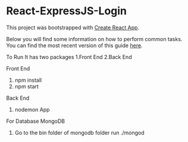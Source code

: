 # React-ExpressJS-Login


This project was bootstrapped with [Create React App](https://github.com/facebookincubator/create-react-app).

Below you will find some information on how to perform common tasks.<br>
You can find the most recent version of this guide [here](https://github.com/facebookincubator/create-react-app/blob/master/packages/react-scripts/template/README.md).

To Run 
It has two packages 
1.Front End 
2.Back End

Front End 
1. npm install
2. npm start

Back End 

1. nodemon App


For Database MongoDB

1. Go to the bin folder of mongodb folder run ./mongod

